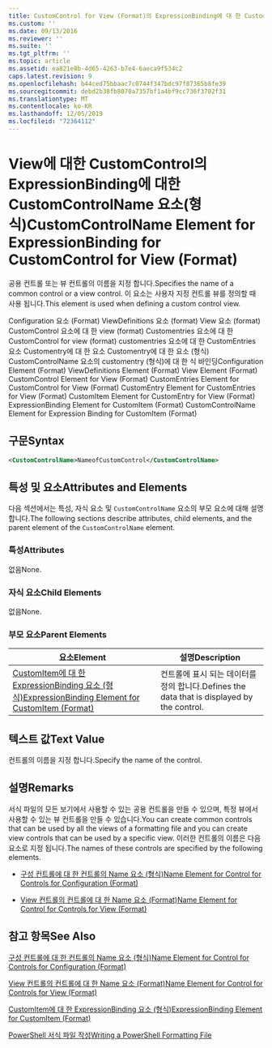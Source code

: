 ```yaml
---
title: CustomControl for View (Format)의 ExpressionBinding에 대 한 CustomControlName 요소 | Microsoft Docs
ms.custom: ''
ms.date: 09/13/2016
ms.reviewer: ''
ms.suite: ''
ms.tgt_pltfrm: ''
ms.topic: article
ms.assetid: ea821e8b-4d65-4263-b7e4-6aeca9f534c2
caps.latest.revision: 9
ms.openlocfilehash: b44ced75bbaac7c0744f347bdc97f87365b8fe39
ms.sourcegitcommit: debd2b38fb8070a7357bf1a4bf9cc736f3702f31
ms.translationtype: MT
ms.contentlocale: ko-KR
ms.lasthandoff: 12/05/2019
ms.locfileid: "72364112"
---
```

# <a name="customcontrolname-element-for-expressionbinding-for-customcontrol-for-view-format"></a><span data-ttu-id="2d64e-102">View에 대한 CustomControl의 ExpressionBinding에 대한 CustomControlName 요소(형식)</span><span class="sxs-lookup"><span data-stu-id="2d64e-102">CustomControlName Element for ExpressionBinding for CustomControl for View (Format)</span></span>

<span data-ttu-id="2d64e-103">공용 컨트롤 또는 뷰 컨트롤의 이름을 지정 합니다.</span><span class="sxs-lookup"><span data-stu-id="2d64e-103">Specifies the name of a common control or a view control.</span></span> <span data-ttu-id="2d64e-104">이 요소는 사용자 지정 컨트롤 뷰를 정의할 때 사용 됩니다.</span><span class="sxs-lookup"><span data-stu-id="2d64e-104">This element is used when defining a custom control view.</span></span>

<span data-ttu-id="2d64e-105">Configuration 요소 (Format) ViewDefinitions 요소 (format) View 요소 (format) CustomControl 요소에 대 한 view (format) Customentries 요소에 대 한 CustomControl for view (format) customentries 요소에 대 한 CustomEntries 요소 Customentry에 대 한 요소 Customentry에 대 한 요소 (형식) CustomControlName 요소의 customentry (형식)에 대 한 식 바인딩</span><span class="sxs-lookup"><span data-stu-id="2d64e-105">Configuration Element (Format) ViewDefinitions Element (Format) View Element (Format) CustomControl Element for View (Format) CustomEntries Element for CustomControl for View (Format) CustomEntry Element for CustomEntries for View (Format) CustomItem Element for CustomEntry for View (Format) ExpressionBinding Element for CustomItem (Format) CustomControlName Element for Expression Binding for CustomItem (Format)</span></span>

## <a name="syntax"></a><span data-ttu-id="2d64e-106">구문</span><span class="sxs-lookup"><span data-stu-id="2d64e-106">Syntax</span></span>

```xml
<CustomControlName>NameofCustomControl</CustomControlName>
```

## <a name="attributes-and-elements"></a><span data-ttu-id="2d64e-107">특성 및 요소</span><span class="sxs-lookup"><span data-stu-id="2d64e-107">Attributes and Elements</span></span>

<span data-ttu-id="2d64e-108">다음 섹션에서는 특성, 자식 요소 및 `CustomControlName` 요소의 부모 요소에 대해 설명 합니다.</span><span class="sxs-lookup"><span data-stu-id="2d64e-108">The following sections describe attributes, child elements, and the parent element of the `CustomControlName` element.</span></span>

### <a name="attributes"></a><span data-ttu-id="2d64e-109">특성</span><span class="sxs-lookup"><span data-stu-id="2d64e-109">Attributes</span></span>

<span data-ttu-id="2d64e-110">없음</span><span class="sxs-lookup"><span data-stu-id="2d64e-110">None.</span></span>

### <a name="child-elements"></a><span data-ttu-id="2d64e-111">자식 요소</span><span class="sxs-lookup"><span data-stu-id="2d64e-111">Child Elements</span></span>

<span data-ttu-id="2d64e-112">없음</span><span class="sxs-lookup"><span data-stu-id="2d64e-112">None.</span></span>

### <a name="parent-elements"></a><span data-ttu-id="2d64e-113">부모 요소</span><span class="sxs-lookup"><span data-stu-id="2d64e-113">Parent Elements</span></span>

|<span data-ttu-id="2d64e-114">요소</span><span class="sxs-lookup"><span data-stu-id="2d64e-114">Element</span></span>|<span data-ttu-id="2d64e-115">설명</span><span class="sxs-lookup"><span data-stu-id="2d64e-115">Description</span></span>|
|-------------|-----------------|
|[<span data-ttu-id="2d64e-116">CustomItem에 대 한 ExpressionBinding 요소 (형식)</span><span class="sxs-lookup"><span data-stu-id="2d64e-116">ExpressionBinding Element for CustomItem (Format)</span></span>](./expressionbinding-element-for-customitem-for-controls-for-configuration-format.md)|<span data-ttu-id="2d64e-117">컨트롤에 표시 되는 데이터를 정의 합니다.</span><span class="sxs-lookup"><span data-stu-id="2d64e-117">Defines the data that is displayed by the control.</span></span>|

## <a name="text-value"></a><span data-ttu-id="2d64e-118">텍스트 값</span><span class="sxs-lookup"><span data-stu-id="2d64e-118">Text Value</span></span>

<span data-ttu-id="2d64e-119">컨트롤의 이름을 지정 합니다.</span><span class="sxs-lookup"><span data-stu-id="2d64e-119">Specify the name of the control.</span></span>

## <a name="remarks"></a><span data-ttu-id="2d64e-120">설명</span><span class="sxs-lookup"><span data-stu-id="2d64e-120">Remarks</span></span>

<span data-ttu-id="2d64e-121">서식 파일의 모든 보기에서 사용할 수 있는 공용 컨트롤을 만들 수 있으며, 특정 뷰에서 사용할 수 있는 뷰 컨트롤을 만들 수 있습니다.</span><span class="sxs-lookup"><span data-stu-id="2d64e-121">You can create common controls that can be used by all the views of a formatting file and you can create view controls that can be used by a specific view.</span></span> <span data-ttu-id="2d64e-122">이러한 컨트롤의 이름은 다음 요소로 지정 됩니다.</span><span class="sxs-lookup"><span data-stu-id="2d64e-122">The names of these controls are specified by the following elements.</span></span>

- [<span data-ttu-id="2d64e-123">구성 컨트롤에 대 한 컨트롤의 Name 요소 (형식)</span><span class="sxs-lookup"><span data-stu-id="2d64e-123">Name Element for Control for Controls for Configuration (Format)</span></span>](./name-element-for-control-for-controls-for-configuration-format.md)

- [<span data-ttu-id="2d64e-124">View 컨트롤의 컨트롤에 대 한 Name 요소 (Format)</span><span class="sxs-lookup"><span data-stu-id="2d64e-124">Name Element for Control for Controls for View (Format)</span></span>](./name-element-for-control-for-controls-for-view-format.md)

## <a name="see-also"></a><span data-ttu-id="2d64e-125">참고 항목</span><span class="sxs-lookup"><span data-stu-id="2d64e-125">See Also</span></span>

[<span data-ttu-id="2d64e-126">구성 컨트롤에 대 한 컨트롤의 Name 요소 (형식)</span><span class="sxs-lookup"><span data-stu-id="2d64e-126">Name Element for Control for Controls for Configuration (Format)</span></span>](./name-element-for-control-for-controls-for-configuration-format.md)

[<span data-ttu-id="2d64e-127">View 컨트롤의 컨트롤에 대 한 Name 요소 (Format)</span><span class="sxs-lookup"><span data-stu-id="2d64e-127">Name Element for Control for Controls for View (Format)</span></span>](./name-element-for-control-for-controls-for-view-format.md)

[<span data-ttu-id="2d64e-128">CustomItem에 대 한 ExpressionBinding 요소 (형식)</span><span class="sxs-lookup"><span data-stu-id="2d64e-128">ExpressionBinding Element for CustomItem (Format)</span></span>](./expressionbinding-element-for-customitem-for-controls-for-configuration-format.md)

[<span data-ttu-id="2d64e-129">PowerShell 서식 파일 작성</span><span class="sxs-lookup"><span data-stu-id="2d64e-129">Writing a PowerShell Formatting File</span></span>](./writing-a-powershell-formatting-file.md)

